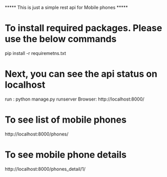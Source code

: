 *****  This is just a simple rest api for Mobile phones *****

# To install required packages. Please use the below commands
pip install -r requiremetns.txt

# Next, you can see the api status on localhost
run : python manage.py runserver
Browser: http://localhost:8000/

# To see list of mobile phones
http://localhost:8000/phones/

# To see mobile phone details
http://localhost:8000/phones_detail/1/
